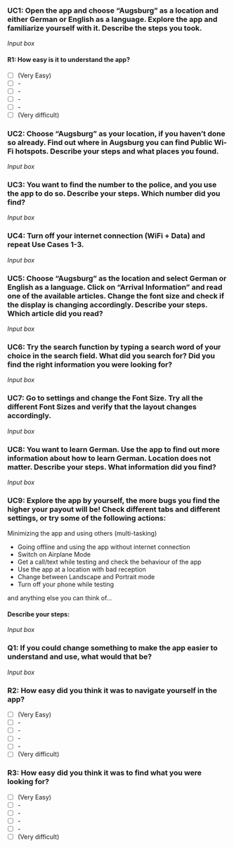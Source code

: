 

###  UC1: Open the app and choose “Augsburg” as a location and either German or English as a language. Explore the app and familiarize yourself with it. Describe the steps you took. 

*Input box*

####  R1: How easy is it to understand the app?

* [ ] (Very Easy)
* [ ] \-
* [ ] \-
* [ ] \-
* [ ] \-
* [ ] (Very difficult)

### UC2: Choose “Augsburg” as your location, if you haven’t done so already. Find out where in Augsburg you can find Public Wi-Fi hotspots. Describe your steps and what places you found. 

*Input box*

###  UC3: You want to find the number to the police, and you use the app to do so. Describe your steps. Which number did you find? 

*Input box*

###  UC4: Turn off your internet connection (WiFi + Data) and repeat Use Cases 1-3. 

*Input box*

### UC5: Choose “Augsburg” as the location and select German or English as a language. Click on “Arrival Information” and read one of the available articles. Change the font size and check if the display is changing accordingly. Describe your steps. Which article did you read? 

*Input box*

###  UC6: Try the search function by typing a search word of your choice in the search field. What did you search for? Did you find the right information you were looking for? 

*Input box*

### UC7: Go to settings and change the Font Size. Try all the different Font Sizes and verify that the layout changes accordingly. 

*Input box*

### UC8: You want to learn German. Use the app to find out more information about how to learn German. Location does not matter. Describe your steps. What information did you find? 

*Input box*

###  UC9: Explore the app by yourself, the more bugs you find the higher your payout will be! Check different tabs and different settings, or try some of the following actions: 

Minimizing the app and using others (multi-tasking)

* Going offline and using the app without internet connection
* Switch on Airplane Mode
* Get a call/text while testing and check the behaviour of the app
* Use the app at a location with bad reception
* Change between Landscape and Portrait mode
* Turn off your phone while testing

and anything else you can think of…

#### Describe your steps: 

*Input box*

### Q1: If you could change something to make the app easier to understand and use, what would that be?

*Input box*

### R2: How easy did you think it was to navigate yourself in the app? 

* [ ] (Very Easy)
* [ ] \-
* [ ] \-
* [ ] \-
* [ ] \-
* [ ] (Very difficult)

### R3: How easy did you think it was to find what you were looking for? 

* [ ] (Very Easy)
* [ ] \-
* [ ] \-
* [ ] \-
* [ ] \-
* [ ] (Very difficult)
